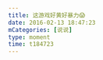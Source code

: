 ```yaml
---
title: 这游戏好黄好暴力😱
date: 2016-02-13 18:47:23
mCategories: [说说]
type: moment
time: t184723
---
```


<div id="pics-20160213184723"></div>

<script src="/lib/moment/pics.js"></script>
<script>
var data = [
    {"link": "2016-02-13_000000.jpeg", "type": "shuoshuo"}
];
picsRender(data, "pics-20160213184723");
</script>
